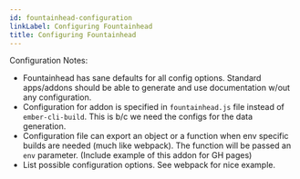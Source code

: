 ```yaml
---
id: fountainhead-configuration
linkLabel: Configuring Fountainhead
title: Configuring Fountainhead
---
```


Configuration Notes:

- Fountainhead has sane defaults for all config options. Standard apps/addons should
  be able to generate and use documentation w/out any configuration.
- Configuration for addon is specified in `fountainhead.js` file instead of 
  `ember-cli-build`. This is b/c we need the configs for the data generation.
- Configuration file can export an object or a function when env specific builds
  are needed (much like webpack). The function will be passed an `env` parameter.
  (Include example of this addon for GH pages)
- List possible configuration options. See webpack for nice example.
